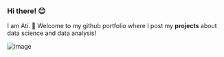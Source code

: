 ### Hi there! :blush:
 I am Ati. :wave: Welcome to my github portfolio where I post my **projects** about data science and data analysis!

![image](https://user-images.githubusercontent.com/89580600/130992999-45f71081-6f8e-4783-8684-8252944837a4.png)

<!--
**SomodiAttila/SomodiAttila** is a ✨ _special_ ✨ repository because its `README.md` (this file) appears on your GitHub profile.

Here are some ideas to get you started:

- 🔭 I’m currently working on ...
- 🌱 I’m currently learning ...
- 👯 I’m looking to collaborate on ...
- 🤔 I’m looking for help with ...
- 💬 Ask me about ...
- 📫 How to reach me: ...
- 😄 Pronouns: ...
- ⚡ Fun fact: ...
-->
